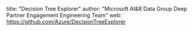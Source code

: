 title: "Decision Tree Explorer"
author: "Microsoft AI&R Data Group Deep Partner Engagement Engineering Team"
web: https://github.com/Azure/DecisionTreeExplorer
